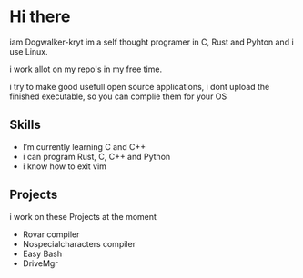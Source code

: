 # Hi there 
iam Dogwalker-kryt im a self thought programer in C, Rust and Pyhton and i use Linux.

i work allot on my repo's in my free time.

i try to make good usefull open source applications, i dont upload the finished executable, so you can complie them for your OS


## Skills
- I’m currently learning C and C++
- i can program Rust, C, C++ and Python
- i know how to exit vim

## Projects
i work on these Projects at the moment
- Rovar compiler
- Nospecialcharacters compiler
- Easy Bash
- DriveMgr



  
